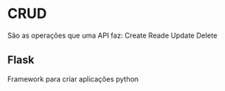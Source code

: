 # CRUD

São as operações que uma API faz:
Create
Reade
Update
Delete

## Flask
Framework para criar aplicações python
